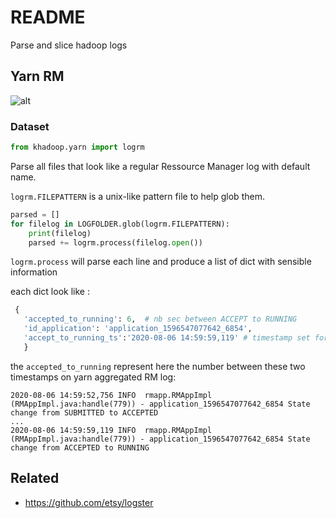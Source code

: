 # README

Parse and slice hadoop logs

## Yarn RM

![alt](img/yarn-rm.png)

### Dataset

```python
from khadoop.yarn import logrm
```

Parse all files that look like a regular Ressource Manager log with default name.

`logrm.FILEPATTERN` is a unix-like pattern file to help glob them.

```python
parsed = []
for filelog in LOGFOLDER.glob(logrm.FILEPATTERN):
    print(filelog)
    parsed += logrm.process(filelog.open())
```

`logrm.process` will parse each line and produce a list of dict with sensible information

each dict look like :

```python
 {
   'accepted_to_running': 6,  # nb sec between ACCEPT to RUNNING
   'id_application': 'application_1596547077642_6854',
   'accept_to_running_ts':'2020-08-06 14:59:59,119' # timestamp set for log line 'FROM accepted to RUNNING'
   }
```

the `accepted_to_running` represent here the number between these two timestamps on yarn aggregated RM log:

```log
2020-08-06 14:59:52,756 INFO  rmapp.RMAppImpl (RMAppImpl.java:handle(779)) - application_1596547077642_6854 State change from SUBMITTED to ACCEPTED
...
2020-08-06 14:59:59,119 INFO  rmapp.RMAppImpl (RMAppImpl.java:handle(779)) - application_1596547077642_6854 State change from ACCEPTED to RUNNING
```

## Related

- https://github.com/etsy/logster
